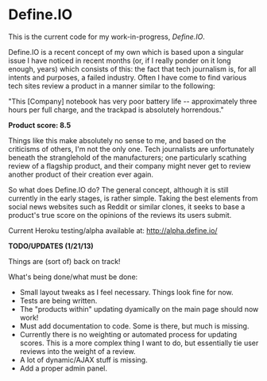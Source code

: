 Define.IO
======

This is the current code for my work-in-progress, *Define.IO*.

Define.IO is a recent concept of my own which is based upon a singular issue I 
have noticed in recent months (or, if I really ponder on it long enough, years)
which consists of this: the fact that tech journalism is, for all intents and purposes,
a failed industry. Often I have come to find various tech sites review a product
in a manner similar to the following:

"This [Company] notebook has very poor battery life -- approximately three hours
per full charge, and the trackpad is absolutely horrendous."

**Product score: 8.5**

Things like this make absolutely no sense to me, and based on the criticisms of
others, I'm not the only one. Tech journalists are unfortunately beneath the
stranglehold of the manufacturers; one particularly scathing review of a flagship
product, and their company might never get to review another product of their
creation ever again.

So what does Define.IO do? The general concept, although it is still currently in the
early stages, is rather simple. Taking the best elements from social news websites
such as Reddit or similar clones, it seeks to base a product's true score on the
opinions of the reviews its users submit.

Current Heroku testing/alpha available at: http://alpha.define.io/

**TODO/UPDATES (1/21/13)**

Things are (sort of) back on track!

What's being done/what must be done:

* Small layout tweaks as I feel necessary. Things look fine for now.
* Tests are being written.
* The "products within" updating dyamically on the main page should now work!
* Must add documentation to code. Some is there, but much is missing.
* Currently there is no weighting or automated process for updating scores. This is a
  more complex thing I want to do, but essentially tie user reviews into the weight of
  a review.
* A lot of dynamic/AJAX stuff is missing.
* Add a proper admin panel.